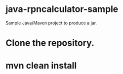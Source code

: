 # java-rpncalculator-sample

Sample Java/Maven project to produce a jar.

# Clone the repository.
# mvn clean install


